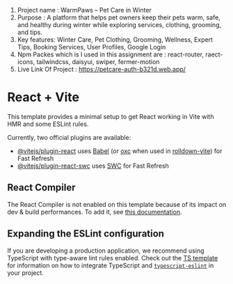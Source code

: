 1. Project name : WarmPaws – Pet Care in Winter
2. Purpose : A platform that helps pet owners keep their pets warm, safe, and healthy during winter while exploring services, clothing, grooming, and tips.
3. Key features: Winter Care, Pet Clothing, Grooming, Wellness, Expert Tips, Booking Services, User Profiles, Google Login
4. Npm Packes which is I used in this assignment are : react-router, raect-icons, tailwindcss, daisyui, swiper, fermer-motion
5. Live Link Of Project : https://petcare-auth-b321d.web.app/


















# React + Vite

This template provides a minimal setup to get React working in Vite with HMR and some ESLint rules.

Currently, two official plugins are available:

- [@vitejs/plugin-react](https://github.com/vitejs/vite-plugin-react/blob/main/packages/plugin-react) uses [Babel](https://babeljs.io/) (or [oxc](https://oxc.rs) when used in [rolldown-vite](https://vite.dev/guide/rolldown)) for Fast Refresh
- [@vitejs/plugin-react-swc](https://github.com/vitejs/vite-plugin-react/blob/main/packages/plugin-react-swc) uses [SWC](https://swc.rs/) for Fast Refresh

## React Compiler

The React Compiler is not enabled on this template because of its impact on dev & build performances. To add it, see [this documentation](https://react.dev/learn/react-compiler/installation).

## Expanding the ESLint configuration

If you are developing a production application, we recommend using TypeScript with type-aware lint rules enabled. Check out the [TS template](https://github.com/vitejs/vite/tree/main/packages/create-vite/template-react-ts) for information on how to integrate TypeScript and [`typescript-eslint`](https://typescript-eslint.io) in your project.

